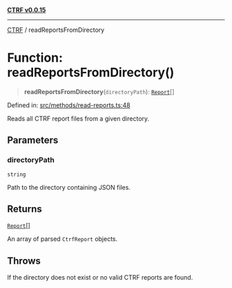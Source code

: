 [**CTRF v0.0.15**](../README.md)

***

[CTRF](../README.md) / readReportsFromDirectory

# Function: readReportsFromDirectory()

> **readReportsFromDirectory**(`directoryPath`): [`Report`](../interfaces/Report.md)[]

Defined in: [src/methods/read-reports.ts:48](https://github.com/ctrf-io/ctrf-core-js/blob/main/src/methods/read-reports.ts#L48)

Reads all CTRF report files from a given directory.

## Parameters

### directoryPath

`string`

Path to the directory containing JSON files.

## Returns

[`Report`](../interfaces/Report.md)[]

An array of parsed `CtrfReport` objects.

## Throws

If the directory does not exist or no valid CTRF reports are found.

